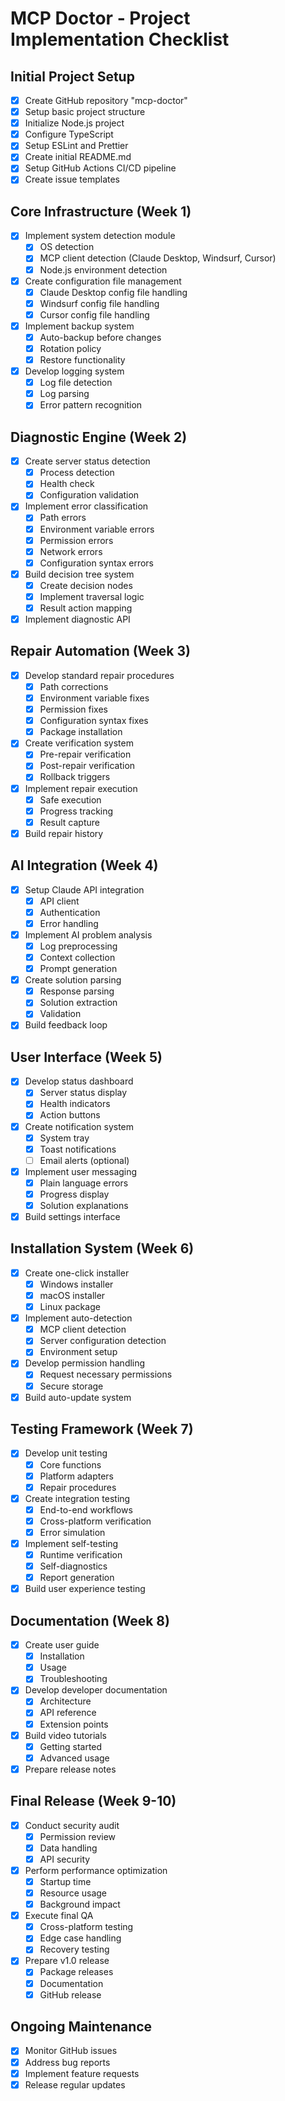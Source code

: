 # MCP Doctor - Project Implementation Checklist

## Initial Project Setup
- [x] Create GitHub repository "mcp-doctor"
- [x] Setup basic project structure
- [x] Initialize Node.js project
- [x] Configure TypeScript
- [x] Setup ESLint and Prettier
- [x] Create initial README.md
- [x] Setup GitHub Actions CI/CD pipeline
- [x] Create issue templates

## Core Infrastructure (Week 1)
- [x] Implement system detection module
  - [x] OS detection
  - [x] MCP client detection (Claude Desktop, Windsurf, Cursor)
  - [x] Node.js environment detection
- [x] Create configuration file management
  - [x] Claude Desktop config file handling
  - [x] Windsurf config file handling
  - [x] Cursor config file handling
- [x] Implement backup system
  - [x] Auto-backup before changes
  - [x] Rotation policy
  - [x] Restore functionality
- [x] Develop logging system
  - [x] Log file detection
  - [x] Log parsing
  - [x] Error pattern recognition

## Diagnostic Engine (Week 2)
- [x] Create server status detection
  - [x] Process detection
  - [x] Health check
  - [x] Configuration validation
- [x] Implement error classification
  - [x] Path errors
  - [x] Environment variable errors
  - [x] Permission errors
  - [x] Network errors
  - [x] Configuration syntax errors
- [x] Build decision tree system
  - [x] Create decision nodes
  - [x] Implement traversal logic
  - [x] Result action mapping
- [x] Implement diagnostic API

## Repair Automation (Week 3)
- [x] Develop standard repair procedures
  - [x] Path corrections
  - [x] Environment variable fixes
  - [x] Permission fixes
  - [x] Configuration syntax fixes
  - [x] Package installation
- [x] Create verification system
  - [x] Pre-repair verification
  - [x] Post-repair verification
  - [x] Rollback triggers
- [x] Implement repair execution
  - [x] Safe execution
  - [x] Progress tracking
  - [x] Result capture
- [x] Build repair history

## AI Integration (Week 4)
- [x] Setup Claude API integration
  - [x] API client
  - [x] Authentication
  - [x] Error handling
- [x] Implement AI problem analysis
  - [x] Log preprocessing
  - [x] Context collection
  - [x] Prompt generation
- [x] Create solution parsing
  - [x] Response parsing
  - [x] Solution extraction
  - [x] Validation
- [x] Build feedback loop

## User Interface (Week 5)
- [x] Develop status dashboard
  - [x] Server status display
  - [x] Health indicators
  - [x] Action buttons
- [x] Create notification system
  - [x] System tray
  - [x] Toast notifications
  - [ ] Email alerts (optional)
- [x] Implement user messaging
  - [x] Plain language errors
  - [x] Progress display
  - [x] Solution explanations
- [x] Build settings interface

## Installation System (Week 6)
- [x] Create one-click installer
  - [x] Windows installer
  - [x] macOS installer
  - [x] Linux package
- [x] Implement auto-detection
  - [x] MCP client detection
  - [x] Server configuration detection
  - [x] Environment setup
- [x] Develop permission handling
  - [x] Request necessary permissions
  - [x] Secure storage
- [x] Build auto-update system

## Testing Framework (Week 7)
- [x] Develop unit testing
  - [x] Core functions
  - [x] Platform adapters
  - [x] Repair procedures
- [x] Create integration testing
  - [x] End-to-end workflows
  - [x] Cross-platform verification
  - [x] Error simulation
- [x] Implement self-testing
  - [x] Runtime verification
  - [x] Self-diagnostics
  - [x] Report generation
- [x] Build user experience testing

## Documentation (Week 8)
- [x] Create user guide
  - [x] Installation
  - [x] Usage
  - [x] Troubleshooting
- [x] Develop developer documentation
  - [x] Architecture
  - [x] API reference
  - [x] Extension points
- [x] Build video tutorials
  - [x] Getting started
  - [x] Advanced usage
- [x] Prepare release notes

## Final Release (Week 9-10)
- [x] Conduct security audit
  - [x] Permission review
  - [x] Data handling
  - [x] API security
- [x] Perform performance optimization
  - [x] Startup time
  - [x] Resource usage
  - [x] Background impact
- [x] Execute final QA
  - [x] Cross-platform testing
  - [x] Edge case handling
  - [x] Recovery testing
- [x] Prepare v1.0 release
  - [x] Package releases
  - [x] Documentation
  - [x] GitHub release

## Ongoing Maintenance
- [x] Monitor GitHub issues
- [x] Address bug reports
- [x] Implement feature requests
- [x] Release regular updates
